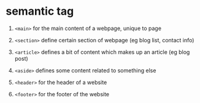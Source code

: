 # semantic tag

1. ``` <main> ```
for the main content of a webpage, unique to page

2. ```<section>```
define certain section of webpage (eg blog list, contact info)

3. ```<article>```
defines a bit of content which makes up an article (eg blog post)

4. ```<aside>```
defines some content related to something else

5. ```<header>```
for the header of a website

6. ```<footer>```
for the footer of the website